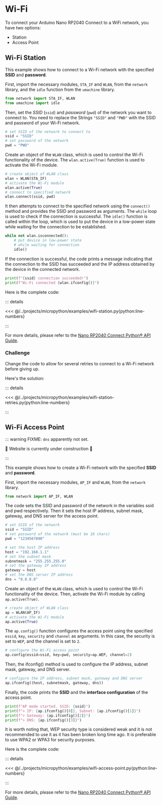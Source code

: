 # Wi-Fi

To connect your Arduino Nano RP2040 Connect to a WiFi network, you have two options:

* Station
* Access Point

## Wi-Fi Station

This example shows how to connect to a Wi-Fi network with the specified __SSID__ and __password__.

First, import the necessary modules, `STA_IF` and `WLAN`, from the `network` library, and the `idle` function from the `umachine` library.

```python
from network import STA_IF, WLAN
from umachine import idle
```

Then, set the *SSID* (`ssid`) and *password* (`pwd`) of the network you want to connect to.
You need to replace the Strings `"SSID"` and `"PWD"` with the SSID and password of your Wi-Fi network.


```python
# set SSID of the network to connect to
ssid = "SSID"
# set password of the network
pwd = "PWD"
```

Create an object of the `WLAN` class, which is used to control the Wi-Fi functionality of the device.
The `wlan.active(True)` function is used to activate the Wi-Fi module.

```python
# create object of WLAN class
wlan = WLAN(STA_IF)
# activate the Wi-Fi module
wlan.active(True)
# connect to specified network
wlan.connect(ssid, pwd)
```

It then attempts to connect to the specified network using the `connect()` method and provides the SSID and password as arguments.
The `while` loop is used to check if the connection is successful.
The `idle()` function is called within the loop, which is used to put the device in a low-power state while waiting for the connection to be established.

```python
while not wlan.isconnected():
    # put device in low-power state
    # while waiting for connection
    idle()
```

If the connection is successful, the code prints a message indicating that the connection to the SSID has succeeded and the IP address obtained by the device in the connected network.

```python
print(f"{ssid} connection succeeded!")
print(f"Wi-Fi connected {wlan.ifconfig()}")
```

Here is the complete code:

::: details

<<< @/../projects/micropython/examples/wifi-station.py{python:line-numbers}

:::

For more details, please refer to the [Nano RP2040 Connect Python® API Guide](https://docs.arduino.cc/tutorials/nano-rp2040-connect/rp2040-python-api#wireless).

### Challenge

Change the code to allow for several retries to connect to a Wi-Fi network before giving up.

Here's the solution:

::: details

<<< @/../projects/micropython/examples/wifi-station-retries.py{python:line-numbers}

:::

## Wi-Fi Access Point

::: warning FIXME: `dns` apparently not set.

:construction: Website is currently under construction :construction:

:::

This example shows how to create a Wi-Fi network with the specified __SSID__ and __password__.

First, import the necessary modules, `AP_IF` and `WLAN`, from the `network` library.

```python
from network import AP_IF, WLAN
```

The code sets the SSID and password of the network in the variables ssid and pwd respectively. Then it sets the host IP address, subnet mask, gateway, and DNS server for the access point.

```python
# set SSID of the network
ssid = "SSID"
# set password of the network (must be 10 chars)
pwd = "1234567890"

# set the host IP address
host = "192.168.1.1"
# set the subnet mask
subnetmask = "255.255.255.0"
# set the gateway IP address
gateway = host
# set the DNS server IP address
dns = "8.8.8.8"
```

Create an object of the `WLAN` class, which is used to control the Wi-Fi functionality of the device.
Then, activate the Wi-Fi module by calling `ap.active(True)`.

```python
# create object of WLAN class
ap = WLAN(AP_IF)
# activate the Wi-Fi module
ap.active(True)
```

The `ap.config()` function configures the access point using the specified `essid`, `key`, `security` and `channel` as arguments.
In this case, the security is set to `WEP`, and the channel is set to `2`.

```python
# configure the Wi-Fi access point
ap.config(essid=ssid, key=pwd, security=ap.WEP, channel=2)
```

Then, the ifconfig() method is used to configure the IP address, subnet mask, gateway, and DNS server.

```python
# configure the IP address, subnet mask, gateway and DNS server
ap.ifconfig((host, subnetmask, gateway, dns))
```

Finally, the code prints the **SSID** and the **interface configuration** of the access point.

```python
print(f"AP mode started. SSID: {ssid}")
print(f"> IP: {ap.ifconfig()[0]}, Subnet: {ap.ifconfig()[1]}")
print(f"> Gateway: {ap.ifconfig()[2]}")
print(f"> DNS: {ap.ifconfig()[3]}")
```

It is worth noting that, WEP security type is considered weak and it is not recommended to use it as it has been broken long time ago. It is preferable to use WPA2 or WPA3 for security purposes.

Here is the complete code:

::: details

<<< @/../projects/micropython/examples/wifi-access-point.py{python:line-numbers}

:::

For more details, please refer to the [Nano RP2040 Connect Python® API Guide](https://docs.arduino.cc/tutorials/nano-rp2040-connect/rp2040-python-api#wi-fi-ap-mode).